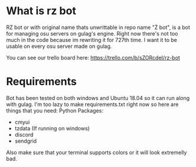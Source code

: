 # What is rz bot
RZ bot or with original name thats unwrittable in repo name "Ż bot", is a bot for managing osu servers on gulag's engine. Right now there's not too much in the code because im rewriting it for 727th time. I want it to be usable on every osu server made on gulag.

You can see our trello board here: https://trello.com/b/sZORcdeI/rz-bot

# Requirements
Bot has been tested on both windows and Ubuntu 18.04 so it can run along with gulag.
I'm too lazy to make requirements.txt right now so here are things that you need:
Python Packages:
- cmyui
- tzdata (If running on windows)
- discord
- sendgrid

Also make sure that your terminal supports colors or it will look extremelly bad.
